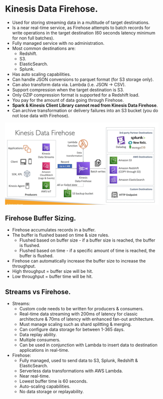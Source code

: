# **Kinesis Data Firehose.**

* Used for storing streaming data in a multitude of target destinations.
* Is a near real-time service, as Firehose attempts to batch records for write operations in the target destination (60 seconds latency minimum for non full batches).
* Fully managed service with no administration.
* Most common destinations are:
    * Redshift.
    * S3.
    * ElasticSearch.
    * Splunk.
* Has auto scaling capabilities.
* Can handle JSON conversions to parquet format (for S3 storage only).
* Can also transform data via. Lambda (i.e. JSON -> CSV).
* Support compression when the target destination is S3.
* Only GZIP compression format is supported for a Redshift load.
* You pay for the amount of data going through Firehose.
* **Spark & Kinesis Client Library cannot read from Kinesis Data Firehose**.
* Can archive transformation or delivery failures into an S3 bucket (you do not lose data with Firehose).

<img src='./images/FirehoseOverview.png'>

## **Firehose Buffer Sizing.**

* Firehose accumulates records in a buffer.
* The buffer is flushed based on time & size rules.
    * Flushed based on buffer size - if a buffer size is reached, the buffer is flushed.
    * Flushed based on time - if a specific amount of time is reached, the buffer is flushed.
* Firehose can automatically increase the buffer size to increase the throughput.
* High throughput = buffer size will be hit.
* Low throughput = buffer time will be hit.

## **Streams vs Firehose.**

* Streams:
    * Custom code needs to be written for producers & consumers.
    * Real-time data streaming with 200ms of latency for classic architecture & 70ms of latency with enhanced fan-out architecture.
    * Must manage scaling such as shard splitting & merging.
    * Can configure data storage for between 1-365 days.
    * Data replay ability.
    * Multiple consumers.
    * Can be used in conjunction with Lambda to insert data to destination applications in real-time.
* Firehose:
    * Fully managed, used to send data to S3, Splunk, Redshift & ElasticSearch.
    * Serverless data transformations with AWS Lambda.
    * Near real-time.
    * Lowest buffer time is 60 seconds.
    * Auto-scaling capabilities.
    * No data storage or replayability.
